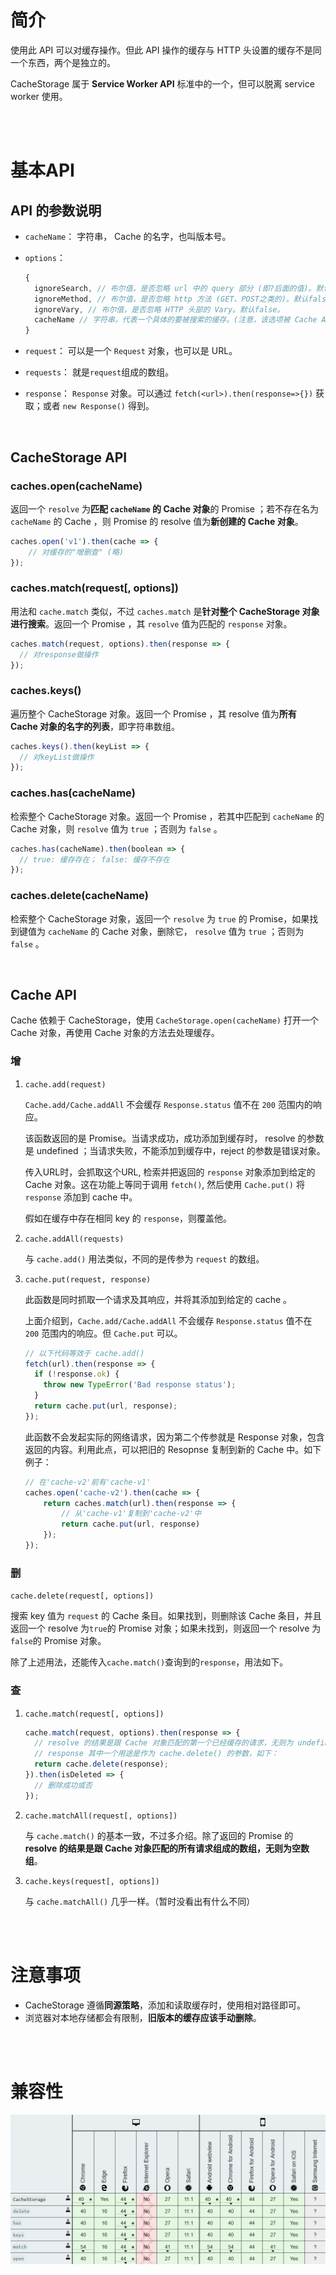 
# 简介

使用此 API 可以对缓存操作。但此 API 操作的缓存与 HTTP 头设置的缓存不是同一个东西，两个是独立的。

CacheStorage 属于 **Service Worker API** 标准中的一个，但可以脱离 service worker 使用。

</br>
</br>

# 基本API

## API 的参数说明

- `cacheName`： 字符串， Cache 的名字，也叫版本号。

- `options`：

  ``` js
  {
    ignoreSearch, // 布尔值，是否忽略 url 中的 query 部分 (即?后面的值)。默认false。
    ignoreMethod, // 布尔值，是否忽略 http 方法 (GET、POST之类的)。默认false。
    ignoreVary, // 布尔值，是否忽略 HTTP 头部的 Vary。默认false。
    cacheName // 字符串，代表一个具体的要被搜索的缓存。(注意，该选项被 Cache API 所忽略。)
  }
  ```

- `request`： 可以是一个 `Request` 对象，也可以是 URL。

- `requests`： 就是`request`组成的数组。

- `response`： `Response` 对象。可以通过 `fetch(<url>).then(response=>{})` 获取；或者 `new Response()` 得到。

</br>

## CacheStorage API

### caches.open(cacheName)

返回一个 `resolve` 为**匹配 `cacheName` 的 Cache 对象**的 Promise ；若不存在名为 `cacheName` 的 Cache ，则 Promise 的 resolve 值为**新创建的 Cache 对象**。

``` js
caches.open('v1').then(cache => {
    // 对缓存的"增删查" (略)
});
```

### caches.match(request[, options])

用法和 `cache.match` 类似，不过 `caches.match` 是**针对整个 CacheStorage 对象进行搜索**。返回一个 Promise ，其 `resolve` 值为匹配的 `response` 对象。

``` js
caches.match(request, options).then(response => {
  // 对response做操作
});
```

### caches.keys()

遍历整个 CacheStorage 对象。返回一个 Promise ，其 resolve 值为**所有 Cache 对象的名字的列表**，即字符串数组。

``` js
caches.keys().then(keyList => {
  // 对keyList做操作
});
```

### caches.has(cacheName)

检索整个 CacheStorage 对象。返回一个 Promise ，若其中匹配到 `cacheName` 的 Cache 对象，则 `resolve` 值为 `true` ；否则为 `false` 。

``` js
caches.has(cacheName).then(boolean => {
  // true: 缓存存在； false: 缓存不存在
});
```

### caches.delete(cacheName)

检索整个 CacheStorage 对象，返回一个 `resolve` 为 `true` 的 Promise，如果找到键值为 `cacheName` 的 Cache 对象，删除它， `resolve` 值为 `true` ；否则为 `false` 。

</br>

## Cache API

Cache 依赖于 CacheStorage，使用 `CacheStorage.open(cacheName)` 打开一个Cache 对象，再使用 Cache 对象的方法去处理缓存。

### 增

1. `cache.add(request)`

    `Cache.add/Cache.addAll` 不会缓存 `Response.status` 值不在 `200` 范围内的响应。

    该函数返回的是 Promise。当请求成功，成功添加到缓存时， resolve 的参数是 undefined ；当请求失败，不能添加到缓存中，reject 的参数是错误对象。

    传入URL时，会抓取这个URL, 检索并把返回的 `response` 对象添加到给定的 Cache 对象。这在功能上等同于调用 `fetch()`, 然后使用 `Cache.put()` 将 `response` 添加到 cache 中。

    假如在缓存中存在相同 key 的 `response`，则覆盖他。

2. `cache.addAll(requests)`

    与 `cache.add()` 用法类似，不同的是传参为 `request` 的数组。

3. `cache.put(request, response)`

    此函数是同时抓取一个请求及其响应，并将其添加到给定的 cache 。

    上面介绍到，`Cache.add/Cache.addAll` 不会缓存 `Response.status` 值不在 `200` 范围内的响应。但 `Cache.put` 可以。

    ``` js
    // 以下代码等效于 cache.add()
    fetch(url).then(response => {
      if (!response.ok) {
        throw new TypeError('Bad response status');
      }
      return cache.put(url, response);
    });
    ```

    此函数不会发起实际的网络请求，因为第二个传参就是 Response 对象，包含返回的内容。利用此点，可以把旧的 Resopnse 复制到新的 Cache 中。如下例子：

    ``` js
    // 在'cache-v2'前有'cache-v1'
    caches.open('cache-v2').then(cache => {
        return caches.match(url).then(response => {
            // 从'cache-v1'复制到'cache-v2'中
            return cache.put(url, response)
        });
    });
    ```

### 删

`cache.delete(request[, options])`

  搜索 key 值为 `request` 的 Cache 条目。如果找到，则删除该 Cache 条目，并且返回一个 resolve 为`true`的 Promise 对象；如果未找到，则返回一个 resolve 为`false`的 Promise 对象。

  除了上述用法，还能传入`cache.match()`查询到的`response`，用法如下。

### 查

1. `cache.match(request[, options])`

    ``` js
    cache.match(request, options).then(response => {
      // resolve 的结果是跟 Cache 对象匹配的第一个已经缓存的请求，无则为 undefined。
      // response 其中一个用途是作为 cache.delete() 的参数，如下：
      return cache.delete(response);
    }).then(isDeleted => {
      // 删除成功或否
    });
    ```

2. `cache.matchAll(request[, options])`

    与 `cache.match()` 的基本一致，不过多介绍。除了返回的 Promise 的 **resolve 的结果是跟 Cache 对象匹配的所有请求组成的数组，无则为空数组**。

3. `cache.keys(request[, options])`

    与 `cache.matchAll()` 几乎一样。（暂时没看出有什么不同）

</br>
</br>

# 注意事项

- CacheStorage 遵循**同源策略**，添加和读取缓存时，使用相对路径即可。
- 浏览器对本地存储都会有限制，**旧版本的缓存应该手动删除**。

</br>
</br>

# 兼容性

![.](./图片/CachesStorage兼容性.png)
